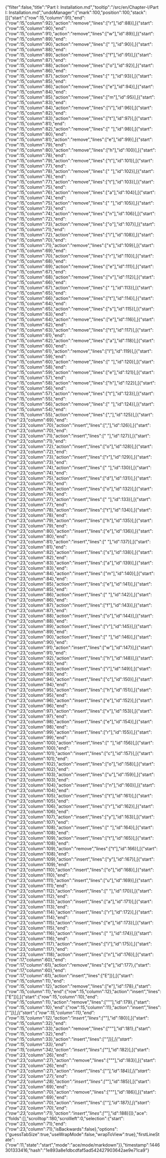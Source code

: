 {"filter":false,"title":"Part I: Installation.md","tooltip":"/src/en/Chapter-I/Part I: Installation.md","undoManager":{"mark":100,"position":100,"stack":[[{"start":{"row":15,"column":91},"end":{"row":15,"column":92},"action":"remove","lines":["r"],"id":88}],[{"start":{"row":15,"column":90},"end":{"row":15,"column":91},"action":"remove","lines":["w"],"id":89}],[{"start":{"row":15,"column":89},"end":{"row":15,"column":90},"action":"remove","lines":[" "],"id":90}],[{"start":{"row":15,"column":88},"end":{"row":15,"column":89},"action":"remove","lines":["f"],"id":91}],[{"start":{"row":15,"column":87},"end":{"row":15,"column":88},"action":"remove","lines":["o"],"id":92}],[{"start":{"row":15,"column":86},"end":{"row":15,"column":87},"action":"remove","lines":[" "],"id":93}],[{"start":{"row":15,"column":85},"end":{"row":15,"column":86},"action":"remove","lines":["e"],"id":94}],[{"start":{"row":15,"column":84},"end":{"row":15,"column":85},"action":"remove","lines":["m"],"id":95}],[{"start":{"row":15,"column":83},"end":{"row":15,"column":84},"action":"remove","lines":["i"],"id":96}],[{"start":{"row":15,"column":82},"end":{"row":15,"column":83},"action":"remove","lines":["t"],"id":97}],[{"start":{"row":15,"column":81},"end":{"row":15,"column":82},"action":"remove","lines":[" "],"id":98}],[{"start":{"row":15,"column":80},"end":{"row":15,"column":81},"action":"remove","lines":["e"],"id":99}],[{"start":{"row":15,"column":79},"end":{"row":15,"column":80},"action":"remove","lines":["h"],"id":100}],[{"start":{"row":15,"column":78},"end":{"row":15,"column":79},"action":"remove","lines":["t"],"id":101}],[{"start":{"row":15,"column":77},"end":{"row":15,"column":78},"action":"remove","lines":[" "],"id":102}],[{"start":{"row":15,"column":76},"end":{"row":15,"column":77},"action":"remove","lines":["t"],"id":103}],[{"start":{"row":15,"column":75},"end":{"row":15,"column":76},"action":"remove","lines":["a"],"id":104}],[{"start":{"row":15,"column":74},"end":{"row":15,"column":75},"action":"remove","lines":[" "],"id":105}],[{"start":{"row":15,"column":73},"end":{"row":15,"column":74},"action":"remove","lines":["n"],"id":106}],[{"start":{"row":15,"column":72},"end":{"row":15,"column":73},"action":"remove","lines":["o"],"id":107}],[{"start":{"row":15,"column":71},"end":{"row":15,"column":72},"action":"remove","lines":["i"],"id":108}],[{"start":{"row":15,"column":70},"end":{"row":15,"column":71},"action":"remove","lines":["s"],"id":109}],[{"start":{"row":15,"column":69},"end":{"row":15,"column":70},"action":"remove","lines":["r"],"id":110}],[{"start":{"row":15,"column":68},"end":{"row":15,"column":69},"action":"remove","lines":["e"],"id":111}],[{"start":{"row":15,"column":67},"end":{"row":15,"column":68},"action":"remove","lines":["v"],"id":112}],[{"start":{"row":15,"column":66},"end":{"row":15,"column":67},"action":"remove","lines":[" "],"id":113}],[{"start":{"row":15,"column":65},"end":{"row":15,"column":66},"action":"remove","lines":["t"],"id":114}],[{"start":{"row":15,"column":64},"end":{"row":15,"column":65},"action":"remove","lines":["s"],"id":115}],[{"start":{"row":15,"column":63},"end":{"row":15,"column":64},"action":"remove","lines":["e"],"id":116}],[{"start":{"row":15,"column":62},"end":{"row":15,"column":63},"action":"remove","lines":["t"],"id":117}],[{"start":{"row":15,"column":61},"end":{"row":15,"column":62},"action":"remove","lines":["a"],"id":118}],[{"start":{"row":15,"column":60},"end":{"row":15,"column":61},"action":"remove","lines":["l"],"id":119}],[{"start":{"row":15,"column":59},"end":{"row":15,"column":60},"action":"remove","lines":[" "],"id":120}],[{"start":{"row":15,"column":58},"end":{"row":15,"column":59},"action":"remove","lines":["e"],"id":121}],[{"start":{"row":15,"column":57},"end":{"row":15,"column":58},"action":"remove","lines":["h"],"id":122}],[{"start":{"row":15,"column":56},"end":{"row":15,"column":57},"action":"remove","lines":["t"],"id":123}],[{"start":{"row":15,"column":55},"end":{"row":15,"column":56},"action":"remove","lines":[" "],"id":124}],[{"start":{"row":15,"column":54},"end":{"row":15,"column":55},"action":"remove","lines":[","],"id":125}],[{"start":{"row":23,"column":69},"end":{"row":23,"column":70},"action":"insert","lines":[","],"id":126}],[{"start":{"row":23,"column":70},"end":{"row":23,"column":71},"action":"insert","lines":[" "],"id":127}],[{"start":{"row":23,"column":71},"end":{"row":23,"column":72},"action":"insert","lines":["o"],"id":128}],[{"start":{"row":23,"column":72},"end":{"row":23,"column":73},"action":"insert","lines":["r"],"id":129}],[{"start":{"row":23,"column":73},"end":{"row":23,"column":74},"action":"insert","lines":[" "],"id":130}],[{"start":{"row":23,"column":74},"end":{"row":23,"column":75},"action":"insert","lines":["d"],"id":131}],[{"start":{"row":23,"column":75},"end":{"row":23,"column":76},"action":"insert","lines":["o"],"id":132}],[{"start":{"row":23,"column":76},"end":{"row":23,"column":77},"action":"insert","lines":[" "],"id":133}],[{"start":{"row":23,"column":77},"end":{"row":23,"column":78},"action":"insert","lines":["t"],"id":134}],[{"start":{"row":23,"column":78},"end":{"row":23,"column":79},"action":"insert","lines":["h"],"id":135}],[{"start":{"row":23,"column":79},"end":{"row":23,"column":80},"action":"insert","lines":["e"],"id":136}],[{"start":{"row":23,"column":80},"end":{"row":23,"column":81},"action":"insert","lines":[" "],"id":137}],[{"start":{"row":23,"column":81},"end":{"row":23,"column":82},"action":"insert","lines":["s"],"id":138}],[{"start":{"row":23,"column":82},"end":{"row":23,"column":83},"action":"insert","lines":["a"],"id":139}],[{"start":{"row":23,"column":83},"end":{"row":23,"column":84},"action":"insert","lines":["m"],"id":140}],[{"start":{"row":23,"column":84},"end":{"row":23,"column":85},"action":"insert","lines":["e"],"id":141}],[{"start":{"row":23,"column":85},"end":{"row":23,"column":86},"action":"insert","lines":[" "],"id":142}],[{"start":{"row":23,"column":86},"end":{"row":23,"column":87},"action":"insert","lines":["f"],"id":143}],[{"start":{"row":23,"column":87},"end":{"row":23,"column":88},"action":"insert","lines":["o"],"id":144}],[{"start":{"row":23,"column":88},"end":{"row":23,"column":89},"action":"insert","lines":["r"],"id":145}],[{"start":{"row":23,"column":89},"end":{"row":23,"column":90},"action":"insert","lines":[" "],"id":146}],[{"start":{"row":23,"column":90},"end":{"row":23,"column":91},"action":"insert","lines":["w"],"id":147}],[{"start":{"row":23,"column":91},"end":{"row":23,"column":92},"action":"insert","lines":["h"],"id":148}],[{"start":{"row":23,"column":92},"end":{"row":23,"column":93},"action":"insert","lines":["i"],"id":149}],[{"start":{"row":23,"column":93},"end":{"row":23,"column":94},"action":"insert","lines":["c"],"id":150}],[{"start":{"row":23,"column":94},"end":{"row":23,"column":95},"action":"insert","lines":["h"],"id":151}],[{"start":{"row":23,"column":95},"end":{"row":23,"column":96},"action":"insert","lines":["e"],"id":152}],[{"start":{"row":23,"column":96},"end":{"row":23,"column":97},"action":"insert","lines":["v"],"id":153}],[{"start":{"row":23,"column":97},"end":{"row":23,"column":98},"action":"insert","lines":["e"],"id":154}],[{"start":{"row":23,"column":98},"end":{"row":23,"column":99},"action":"insert","lines":["r"],"id":155}],[{"start":{"row":23,"column":99},"end":{"row":23,"column":100},"action":"insert","lines":[" "],"id":156}],[{"start":{"row":23,"column":100},"end":{"row":23,"column":101},"action":"insert","lines":["c"],"id":157}],[{"start":{"row":23,"column":101},"end":{"row":23,"column":102},"action":"insert","lines":["o"],"id":158}],[{"start":{"row":23,"column":102},"end":{"row":23,"column":103},"action":"insert","lines":["u"],"id":159}],[{"start":{"row":23,"column":103},"end":{"row":23,"column":104},"action":"insert","lines":["n"],"id":160}],[{"start":{"row":23,"column":104},"end":{"row":23,"column":105},"action":"insert","lines":["t"],"id":161}],[{"start":{"row":23,"column":105},"end":{"row":23,"column":106},"action":"insert","lines":["r"],"id":162}],[{"start":{"row":23,"column":106},"end":{"row":23,"column":107},"action":"insert","lines":["y"],"id":163}],[{"start":{"row":23,"column":107},"end":{"row":23,"column":108},"action":"insert","lines":[" "],"id":164}],[{"start":{"row":23,"column":108},"end":{"row":23,"column":109},"action":"insert","lines":["t"],"id":165}],[{"start":{"row":23,"column":108},"end":{"row":23,"column":109},"action":"remove","lines":["t"],"id":166}],[{"start":{"row":23,"column":108},"end":{"row":23,"column":109},"action":"insert","lines":["y"],"id":167}],[{"start":{"row":23,"column":109},"end":{"row":23,"column":110},"action":"insert","lines":["o"],"id":168}],[{"start":{"row":23,"column":110},"end":{"row":23,"column":111},"action":"insert","lines":["u"],"id":169}],[{"start":{"row":23,"column":111},"end":{"row":23,"column":112},"action":"insert","lines":[" "],"id":170}],[{"start":{"row":23,"column":112},"end":{"row":23,"column":113},"action":"insert","lines":["a"],"id":171}],[{"start":{"row":23,"column":113},"end":{"row":23,"column":114},"action":"insert","lines":["r"],"id":172}],[{"start":{"row":23,"column":114},"end":{"row":23,"column":115},"action":"insert","lines":["e"],"id":173}],[{"start":{"row":23,"column":115},"end":{"row":23,"column":116},"action":"insert","lines":[" "],"id":174}],[{"start":{"row":23,"column":116},"end":{"row":23,"column":117},"action":"insert","lines":["i"],"id":175}],[{"start":{"row":23,"column":117},"end":{"row":23,"column":118},"action":"insert","lines":["n"],"id":176}],[{"start":{"row":17,"column":60},"end":{"row":17,"column":61},"action":"remove","lines":["e"],"id":177},{"start":{"row":17,"column":60},"end":{"row":17,"column":61},"action":"insert","lines":["E"]}],[{"start":{"row":15,"column":11},"end":{"row":15,"column":12},"action":"remove","lines":["e"],"id":178},{"start":{"row":15,"column":11},"end":{"row":15,"column":12},"action":"insert","lines":["E"]}],[{"start":{"row":15,"column":10},"end":{"row":15,"column":11},"action":"remove","lines":["\""],"id":179},{"start":{"row":15,"column":10},"end":{"row":15,"column":11},"action":"insert","lines":["*"]}],[{"start":{"row":15,"column":11},"end":{"row":15,"column":12},"action":"insert","lines":["*"],"id":180}],[{"start":{"row":15,"column":32},"end":{"row":15,"column":33},"action":"remove","lines":["\""],"id":181},{"start":{"row":15,"column":32},"end":{"row":15,"column":33},"action":"insert","lines":["*"]}],[{"start":{"row":15,"column":33},"end":{"row":15,"column":34},"action":"insert","lines":["*"],"id":182}],[{"start":{"row":23,"column":26},"end":{"row":23,"column":27},"action":"remove","lines":["\""],"id":183}],[{"start":{"row":23,"column":26},"end":{"row":23,"column":27},"action":"insert","lines":["*"],"id":184}],[{"start":{"row":23,"column":27},"end":{"row":23,"column":28},"action":"insert","lines":["*"],"id":185}],[{"start":{"row":23,"column":69},"end":{"row":23,"column":70},"action":"remove","lines":["\""],"id":186}],[{"start":{"row":23,"column":69},"end":{"row":23,"column":70},"action":"insert","lines":["*"],"id":187}],[{"start":{"row":23,"column":70},"end":{"row":23,"column":71},"action":"insert","lines":["*"],"id":188}]]},"ace":{"folds":[],"scrolltop":180,"scrollleft":0,"selection":{"start":{"row":23,"column":71},"end":{"row":23,"column":71},"isBackwards":false},"options":{"guessTabSize":true,"useWrapMode":false,"wrapToView":true},"firstLineState":{"row":11,"state":"start","mode":"ace/mode/markdown"}},"timestamp":1446301333416,"hash":"1e893a8e1dbcdfaf5ad542427903642ae9e71ca9"}